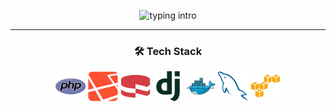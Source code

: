 <!-- ==================== ① 名前アニメーション ==================== -->
<p align="center">
  <img
    src="https://readme-typing-svg.demolab.com?font=Noto+Sans+JP&size=36&duration=3000&pause=800&color=FFFFFF&center=true&vCenter=true&repeat=false&width=600&height=60&lines=佐部利雄太+%2F+Yuta+Saburi"
    alt="typing intro"
  />
</p>

<!-- 区切り線 -->
<hr/>

<!-- ==================== ② Tech Stack Icons ==================== -->
<h3 align="center">🛠 Tech Stack</h3>

<p align="center">
  <!-- PHP -->
  <img src="https://raw.githubusercontent.com/devicons/devicon/master/icons/php/php-original.svg" alt="PHP" width="48" height="48" />
  <!-- Laravel -->
  <img src="https://raw.githubusercontent.com/devicons/devicon/master/icons/laravel/laravel-plain.svg" alt="Laravel" width="48" height="48" />
  <!-- CakePHP -->
  <img src="https://raw.githubusercontent.com/devicons/devicon/master/icons/cakephp/cakephp-original.svg" alt="CakePHP" width="48" height="48" />
  <!-- Django -->
  <img src="https://raw.githubusercontent.com/devicons/devicon/master/icons/django/django-plain.svg" alt="Django" width="48" height="48" />
  <!-- Docker -->
  <img src="https://raw.githubusercontent.com/devicons/devicon/master/icons/docker/docker-original.svg" alt="Docker" width="48" height="48" />
  <!-- MySQL -->
  <img src="https://raw.githubusercontent.com/devicons/devicon/master/icons/mysql/mysql-original.svg" alt="MySQL" width="48" height="48" />
  <!-- AWS -->
  <img src="https://raw.githubusercontent.com/devicons/devicon/master/icons/amazonwebservices/amazonwebservices-original.svg" alt="AWS" width="48" height="48" />
</p>
